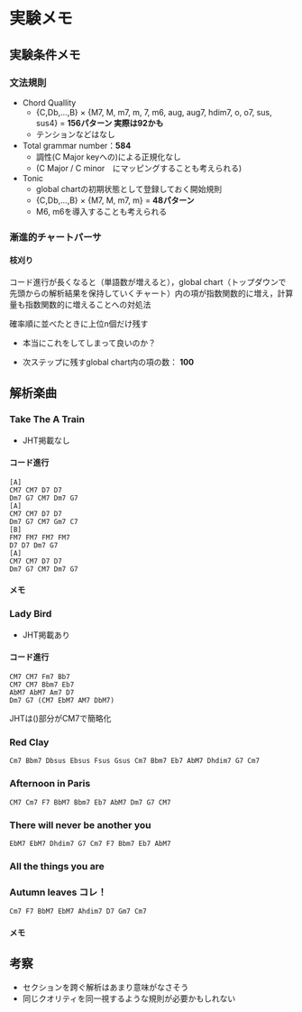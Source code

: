 # 実験メモ

## 実験条件メモ

###  文法規則
- Chord Quallity
  - {C,Db,...,B} × {M7, M, m7, m, 7, m6, aug, aug7, hdim7, o, o7, sus, sus4} = **156パターン 実際は92かも**
  - テンションなどはなし
- Total grammar number：**584** <!-- TODO　この数本当に合ってる？　確認して3.3章の修正 -->
  - 調性(C Major keyへの)による正規化なし
  - (C Major / C minor　にマッピングすることも考えられる)
- Tonic 
  - global chartの初期状態として登録しておく開始規則
  - {C,Db,...,B} × {M7, M, m7, m} = **48パターン**
  - M6, m6を導入することも考えられる
###  漸進的チャートパーサ
#### 枝刈り
コード進行が長くなると（単語数が増えると），global chart（トップダウンで先頭からの解析結果を保持していくチャート）内の項が指数関数的に増え，計算量も指数関数的に増えることへの対処法

確率順に並べたときに上位n個だけ残す
- 本当にこれをしてしまって良いのか？

- 次ステップに残すglobal chart内の項の数： **100**

  
## 解析楽曲

### Take The A Train
- JHT掲載なし
#### コード進行
```
[A]
CM7 CM7 D7 D7
Dm7 G7 CM7 Dm7 G7
[A]
CM7 CM7 D7 D7
Dm7 G7 CM7 Gm7 C7
[B]
FM7 FM7 FM7 FM7
D7 D7 Dm7 G7
[A]
CM7 CM7 D7 D7
Dm7 G7 CM7 Dm7 G7
```
#### メモ

### Lady Bird
- JHT掲載あり
#### コード進行
```
CM7 CM7 Fm7 Bb7
CM7 CM7 Bbm7 Eb7
AbM7 AbM7 Am7 D7
Dm7 G7 (CM7 EbM7 AM7 DbM7)
```
JHTは()部分がCM7で簡略化


### Red Clay
```
Cm7 Bbm7 Dbsus Ebsus Fsus Gsus Cm7 Bbm7 Eb7 AbM7 Dhdim7 G7 Cm7
```

### Afternoon in Paris
```
CM7 Cm7 F7 BbM7 Bbm7 Eb7 AbM7 Dm7 G7 CM7
```

### There will never be another you
```
EbM7 EbM7 Dhdim7 G7 Cm7 F7 Bbm7 Eb7 AbM7 
```

### All the things you are 

### Autumn leaves コレ！
```
Cm7 F7 BbM7 EbM7 Ahdim7 D7 Gm7 Cm7
```


#### メモ

## 考察
- セクションを跨ぐ解析はあまり意味がなさそう
- 同じクオリティを同一視するような規則が必要かもしれない 